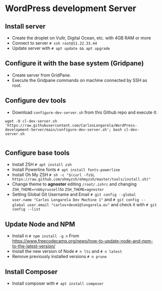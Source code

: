 # WordPress development Server

## Install server

* Create the droplet on Vultr, Digital Ocean, etc. with 4GB RAM or more
* Connect to server `# ssh root@11.22.33.44`
* Update server with `# apt update && apt upgrade`

## Configure it with the base system (Gridpane)

* Create server from GridPane.
* Execute the Gridpane commands on machine connected by SSH as root.

## Configure dev tools
* Download `configure-dev-server.sh` from this Github repo and execute it:
```
wget -O cl-dev-server.sh 'https://raw.githubusercontent.com/CarlosLongarela/WordPress-development-Server/main/configure-dev-server.sh'; bash cl-dev-server.sh


```

## Configure base tools
* Install ZSH `# apt install zsh`
* Install Powerline fonts `# apt install fonts-powerline`
* Install Oh My ZSH `# sh -c "$(curl -fsSL https://raw.github.com/ohmyzsh/ohmyzsh/master/tools/install.sh)"` 
* Change theme to **agnoster** editing `/root/.zshrc` and changing `ZSH_THEME=robbyrussell`to `ZSH_THEME=agnoster`
* Setting Global Git Username and Email `# git config --global user.name "Carlos Longarela Dev Machine 1"` and `# git config --global user.email "carlos+devm1@longarela.eu"` and check it with `# git config --list`

## Update Node and NPM
* Install n `# npm install -g n` From https://www.freecodecamp.org/news/how-to-update-node-and-npm-to-the-latest-version/
* Install the new version of Node `# n lts` and `# n latest`
* Remove previously installed versions `# n prune`

## Install Composer
* Install composer with `# apt install composer`